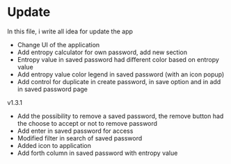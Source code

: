 # Update

In this file, i write all idea for update the app

- Change UI of the application
- Add entropy calculator for own password, add new section
- Entropy value in saved password had different color based on entropy value
- Add entropy value color legend in saved password (with an icon popup)
- Add control for duplicate in create password, in save option and in add in saved password page

v1.3.1
- Add the possibility to remove a saved password, the remove button had the choose to accept or not to remove password
- Add enter in saved password for access
- Modified filter in search of saved password
- Added icon to application
- Add forth column in saved password with entropy value 
